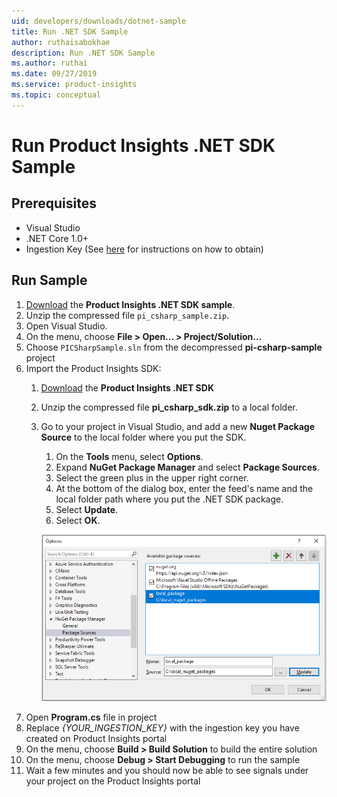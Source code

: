 ```yaml
---
uid: developers/downloads/dotnet-sample
title: Run .NET SDK Sample
author: ruthaisabokhae
description: Run .NET SDK Sample
ms.author: ruthai
ms.date: 09/27/2019
ms.service: product-insights
ms.topic: conceptual
---
```


# Run Product Insights .NET SDK Sample
## Prerequisites
- Visual Studio
- .NET Core 1.0+
- Ingestion Key (See [here](dotnet.md) for instructions on how to obtain)

## Run Sample
1. [Download](https://download.pi.dynamics.com/sdk/ProductInsightsSamples/pi_csharp_sample.zip) the **Product Insights .NET SDK sample**.
2. Unzip the compressed file `pi_csharp_sample.zip`.
3. Open Visual Studio.
4. On the menu, choose **File > Open... > Project/Solution...**
5. Choose `PICSharpSample.sln` from the decompressed **pi-csharp-sample** project
6. Import the Product Insights SDK:
    1. [Download](https://download.pi.dynamics.com/sdk/ProductInsightsSenders/pi_csharp_sdk.zip) the **Product Insights .NET SDK**
	2. Unzip the compressed file **pi_csharp_sdk.zip** to a local folder.
	3. Go to your project in Visual Studio, and add a new **Nuget Package Source** to the local folder where you put the SDK.
		1. On the **Tools** menu, select **Options**.
		2. Expand **NuGet Package Manager** and select **Package Sources**.
		3. Select the green plus in the upper right corner.
		4. At the bottom of the dialog box, enter the feed's name and the local folder path where you put the .NET SDK package.
		5. Select **Update**.
		6. Select **OK**.

		![Add Local NuGet Feed](add_local_nuget_feed.png "Add Local NuGet Feed")
7. Open **Program.cs** file in project
8. Replace *{YOUR_INGESTION_KEY}* with the ingestion key you have created on Product Insights portal
9. On the menu, choose **Build > Build Solution** to build the entire solution
10. On the menu, choose **Debug > Start Debugging** to run the sample
11. Wait a few minutes and you should now be able to see signals under your project on the Product Insights portal
